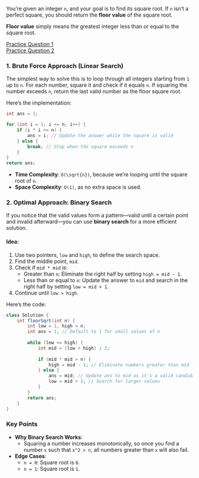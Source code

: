 You’re given an integer `n`, and your goal is to find its square root. If `n` isn’t a perfect square, you should return the **floor value** of the square root. 

**Floor value** simply means the greatest integer less than or equal to the square root.

[Practice Question 1](https://bit.ly/41AJb1p) <br>
[Practice Question 2](https://bit.ly/3JXtGcE)

### 1. **Brute Force Approach** (Linear Search)

The simplest way to solve this is to loop through all integers starting from `1` up to `n`. For each number, square it and check if it equals `n`. If squaring the number exceeds `n`, return the last valid number as the floor square root.

Here’s the implementation:

```java
int ans = 1;

for (int i = 1; i <= n; i++) {
    if (i * i <= n) {
        ans = i; // Update the answer while the square is valid
    } else {
        break; // Stop when the square exceeds n
    }
}
return ans;
```

- **Time Complexity**: `O(\sqrt{n})`, because we’re looping until the square root of `n`.
- **Space Complexity**: `O(1)`, as no extra space is used.

### 2. **Optimal Approach: Binary Search**

If you notice that the valid values form a pattern—valid until a certain point and invalid afterward—you can use **binary search** for a more efficient solution.

#### Idea:

1. Use two pointers, `low` and `high`, to define the search space.
2. Find the middle point, `mid`.
3. Check if `mid * mid` is:
   - Greater than `n`: Eliminate the right half by setting `high = mid - 1`.
   - Less than or equal to `n`: Update the answer to `mid` and search in the right half by setting `low = mid + 1`.
4. Continue until `low > high`.

Here’s the code:

```java
class Solution {
    int floorSqrt(int n) {
        int low = 1, high = n;
        int ans = 1; // Default to 1 for small values of n
        
        while (low <= high) {
            int mid = (low + high) / 2;
            
            if (mid * mid > n) {
                high = mid - 1; // Eliminate numbers greater than mid
            } else {
                ans = mid; // Update ans to mid as it's a valid candidate
                low = mid + 1; // Search for larger values
            }
        }
        return ans;
    }
}
```


### Key Points

- **Why Binary Search Works**:
  - Squaring a number increases monotonically, so once you find a number `x` such that `x^2 > n`, all numbers greater than `x` will also fail.
- **Edge Cases**:
  - `n = 0`: Square root is `0`.
  - `n = 1`: Square root is `1`.